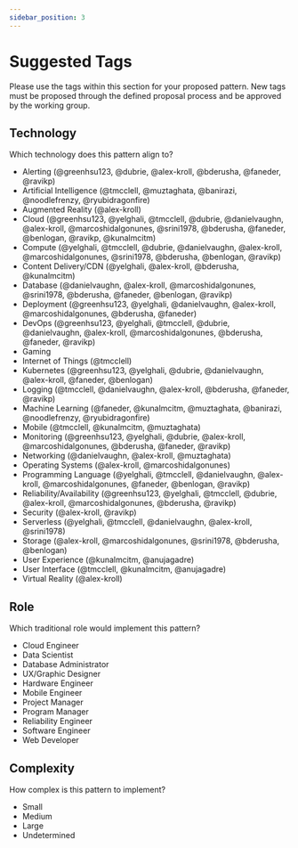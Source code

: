 ```yaml
---
sidebar_position: 3
---
```


# Suggested Tags

Please use the tags within this section for your proposed pattern. New tags must be proposed through the defined proposal process and be approved by the working group.

## Technology
Which technology does this pattern align to?  

* Alerting (@greenhsu123, @dubrie, @alex-kroll, @bderusha, @faneder, @ravikp)
* Artificial Intelligence (@tmcclell, @muztaghata, @banirazi, @noodlefrenzy, @ryubidragonfire)
* Augmented Reality (@alex-kroll)
* Cloud (@greenhsu123, @yelghali, @tmcclell, @dubrie, @danielvaughn, @alex-kroll, @marcoshidalgonunes, @srini1978, @bderusha, @faneder, @benlogan, @ravikp, @kunalmcitm)
* Compute (@yelghali, @tmcclell, @dubrie, @danielvaughn, @alex-kroll, @marcoshidalgonunes, @srini1978, @bderusha, @benlogan, @ravikp)
* Content Delivery/CDN (@yelghali, @alex-kroll, @bderusha, @kunalmcitm)
* Database (@danielvaughn, @alex-kroll, @marcoshidalgonunes, @srini1978, @bderusha, @faneder, @benlogan, @ravikp)
* Deployment (@greenhsu123, @yelghali, @danielvaughn, @alex-kroll, @marcoshidalgonunes, @bderusha, @faneder)
* DevOps (@greenhsu123, @yelghali, @tmcclell, @dubrie, @danielvaughn, @alex-kroll, @marcoshidalgonunes, @bderusha, @faneder, @ravikp)
* Gaming
* Internet of Things (@tmcclell)
* Kubernetes (@greenhsu123, @yelghali, @dubrie, @danielvaughn, @alex-kroll, @faneder, @benlogan)
* Logging (@tmcclell, @danielvaughn, @alex-kroll, @bderusha, @faneder, @ravikp)
* Machine Learning (@faneder, @kunalmcitm, @muztaghata, @banirazi, @noodlefrenzy, @ryubidragonfire)
* Mobile (@tmcclell, @kunalmcitm, @muztaghata)
* Monitoring (@greenhsu123, @yelghali, @dubrie, @alex-kroll, @marcoshidalgonunes, @bderusha, @faneder, @ravikp)
* Networking (@danielvaughn, @alex-kroll, @muztaghata)
* Operating Systems (@alex-kroll, @marcoshidalgonunes)
* Programming Language (@yelghali, @tmcclell, @danielvaughn, @alex-kroll, @marcoshidalgonunes, @faneder, @benlogan, @ravikp)
* Reliability/Availability (@greenhsu123, @yelghali, @tmcclell, @dubrie, @alex-kroll, @marcoshidalgonunes, @bderusha, @ravikp)
* Security (@alex-kroll, @ravikp)
* Serverless (@yelghali, @tmcclell, @danielvaughn, @alex-kroll, @srini1978)
* Storage (@alex-kroll, @marcoshidalgonunes, @srini1978, @bderusha, @benlogan)
* User Experience (@kunalmcitm, @anujagadre)
* User Interface (@tmcclell, @kunalmcitm, @anujagadre)
* Virtual Reality (@alex-kroll)


## Role
Which traditional role would implement this pattern?  

* Cloud Engineer
* Data Scientist
* Database Administrator
* UX/Graphic Designer
* Hardware Engineer
* Mobile Engineer
* Project Manager
* Program Manager
* Reliability Engineer
* Software Engineer
* Web Developer



## Complexity
How complex is this pattern to implement?  

* Small
* Medium
* Large
* Undetermined
